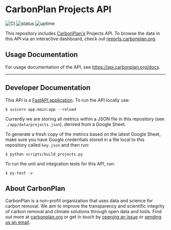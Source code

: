 # CarbonPlan Projects API

![CI](https://github.com/carbonplan/api/workflows/CI/badge.svg)
![status](https://badgen.net/uptime-robot/status/m784948136-95d37dbf3887fb1e45468070)
![uptime](https://badgen.net/uptime-robot/month/m784948136-95d37dbf3887fb1e45468070)

This repository includes [CarbonPlan's](https://carbonplan.org/) Projects API. To browse the data in this API via an interactive dashboard, check out [reports.carbonplan.org](https://reports.carbonplan.org/).

## Usage Documentation

For usage documentation of the API, see https://api.carbonplan.org/docs.

-----

## Developer Documentation

This API is a [FastAPI application](https://fastapi.tiangolo.com/). To run the API locally use:

```shell
$ uvicorn app.main:app --reload
```

Currently we are storing all metrics within a JSON file in this repository (see `./app/data/projects.json`), derived from a Google Sheet.

To generate a fresh copy of the metrics based on the latest Google Sheet, make sure you have Google credentials stored in a file local to this repository called `key.json` and then run:

```shell
$ python scripts/build_projects.py
```

To run the unit and integration tests for this API, run:

```shell
$ py.test -v
```

## About CarbonPlan

CarbonPlan is a non-profit organization that uses data and science for carbon removal. We aim to improve the transparency and scientific integrity of carbon removal and climate solutions through open data and tools. Find out more at [carbonplan.org](https://carbonplan.org/) or get in touch by [opening an issue](https://github.com/carbonplan/api/issues/new) or [sending us an email](mailto:hello@carbonplan.org).
